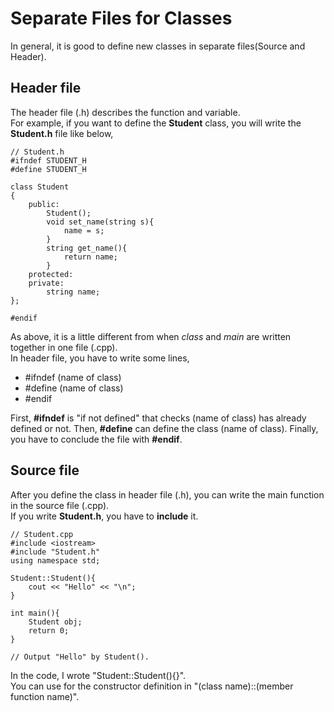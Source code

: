 # Separate Files for Classes
In general, it is good to define new classes in separate files(Source and Header).  
## Header file
The header file (.h) describes the function and variable.  
For example, if you want to define the **Student** class, you will write the **Student.h** file like below, 
```
// Student.h
#ifndef STUDENT_H
#define STUDENT_H

class Student
{
    public:
        Student();
        void set_name(string s){
            name = s;
        }
        string get_name(){
            return name;    
        }
    protected:
    private:
        string name;
};

#endif
```
As above, it is a little different from when *class* and *main* are written together in one file (.cpp).  
In header file, you have to write some lines,  
* #ifndef (name of class)
* #define (name of class)
* #endif  

First, **#ifndef** is "if not defined" that checks (name of class) has already defined or not.
Then, **#define** can define the class (name of class).
Finally, you have to conclude the file with **#endif**.

## Source file
After you define the class in header file (.h), you can write the main function in the source file (.cpp).  
If you write **Student.h**, you have to **include** it.
```
// Student.cpp
#include <iostream>
#include "Student.h"
using namespace std;

Student::Student(){
    cout << "Hello" << "\n";
}

int main(){
    Student obj;
    return 0;
}

// Output "Hello" by Student().
```
In the code, I wrote "Student::Student(){}".  
You can use for the constructor definition in "(class name)::(member function name)".

